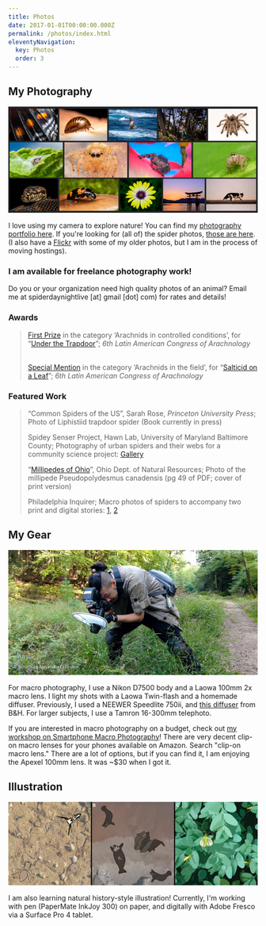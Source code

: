 ```yaml
---
title: Photos
date: 2017-01-01T00:00:00.000Z
permalink: /photos/index.html
eleventyNavigation:
  key: Photos
  order: 3
---
```

## My Photography

![](/static/img/photos.jpg "A gallery of Sebastian's photos of spiders, millipedes, pelicans, butterflies, flowers, snakes, landscapes etc.")

I love using my camera to explore nature! You can find my [photography portfolio here](https://lightroom.adobe.com/shares/a81e891b276843d5b7bcc344ab94a8c2). If you're looking for (all of) the spider photos, [those are here](https://lightroom.adobe.com/shares/c281c904082444e39304f9050ea549fb). (I also have a [Flickr](https://www.flickr.com/photos/saecheverri/) with some of my older photos, but I am in the process of moving hostings).

### **I am available for freelance photography work!** 

Do you or your organization need high quality photos of an animal? Email me at spiderdaynightlive \[at] gmail \[dot] com) for rates and details!

### Awards

> [First Prize](https://drive.google.com/file/d/1OWnUi05YsVMCTr3wlxJ70_T5Lhq_3RRn/view?usp=sharing) in the category ‘Arachnids in controlled conditions’, for “[Under the Trapdoor](https://adobe.ly/3eiQMLv)”; *6th Latin American Congress of Arachnology*     
>
> [Special Mention](https://drive.google.com/file/d/1N1ckMx3Skg4hRmVvZE06_6WiDB_zbuSm/view?usp=sharing) in the category ‘Arachnids in the field’, for “[Salticid on a Leaf](https://adobe.ly/32xU0Fx)”; *6th Latin American Congress of Arachnology*

### Featured Work

> “Common Spiders of the US”, Sarah Rose, *Princeton University Press*; Photo of Liphistiid trapdoor spider (Book currently in press)
>
> Spidey Senser Project, Hawn Lab, University of Maryland Baltimore County; Photography of urban spiders and their webs for a community science project: [Gallery](https://adobe.ly/3xeAPPe)
>
> “[Millipedes of Ohio](https://ohiodnr.gov/static/documents/wildlife/backyard-wildlife/Millipedes+of+Ohio+Pub+5527.pdf)”, Ohio Dept. of Natural Resources; Photo of the millipede Pseudopolydesmus canadensis (pg 49 of PDF; cover of print version)
>
> Philadelphia Inquirer; Macro photos of spiders to accompany two print and digital stories: [1](https://www.inquirer.com/science/volunteer-scientists-philadelphia-rare-pennsylvanian-purseweb-spider-mystery-animal-atypus-snetsingeri-20190824.html), [2](https://www.inquirer.com/science/giant-fish-eating-spider-local-park-20190620.html)

## My Gear

![](/static/img/20200922-2020-09-22-16.28.36.jpg "Sebastian using his macro photography gear to photograph a spider")

For macro photography, I use a Nikon D7500 body and a Laowa 100mm 2x macro lens. I light my shots with a Laowa Twin-flash and a homemade diffuser. Previously, I used a NEEWER Speedlite 750ii, and [this diffuser](https://www.bhphotovideo.com/c/product/1499346-REG/angler_psfd_100_portable_speedlight_flash_diffuser.html) from B&H. For larger subjects, I use a Tamron 16-300mm telephoto.

If you are interested in macro photography on a budget, check out [my workshop on Smartphone Macro Photography](https://www.youtube.com/watch?v=1qc9PCB5_tM)! There are very decent clip-on macro lenses for your phones available on Amazon. Search "clip-on macro lens." There are a lot of options, but if you can find it, I am enjoying the Apexel 100mm lens. It was ~$30 when I got it. 

## Illustration

![](/static/img/figure-3_social-context-with-sound_no-deets.png "Seasbtian's drawing of a jumping spider peering over a leaf")

I am also learning natural history-style illustration! Currently, I'm working with pen (PaperMate InkJoy 300) on paper, and digitally with Adobe Fresco via a Surface Pro 4 tablet.
